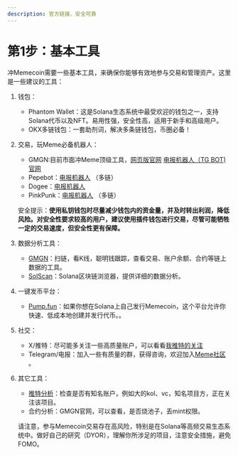 ```yaml
---
description: 官方链接、安全可靠
---
```


# 第1步：基本工具

冲Memecoin需要一些基本工具，来确保你能够有效地参与交易和管理资产。这里是一些建议的工具：

1. 钱包：
   * Phantom Wallet：这是Solana生态系统中最受欢迎的钱包之一，支持Solana代币以及NFT。易用性强，安全性高，适用于新手和高级用户。
   * OKX多链钱包：一套助剂词，解决多条链钱包，币圈必备！
2.  交易，玩Meme必备机器人：

    * GMGN:目前市面冲Meme顶级工具，[网页版官网](https://gmgn.ai/?ref=mEYb4msP\&chain=sol) [电报机器人（TG BOT)官网](https://t.me/gmgnaibot?start=i_L54rqoMj)
    * Pepebot：[电报机器人](https://t.me/pepeboost_sol_bot?start=ref_0ag8u8) （多链）
    * Dogee：[电报机器人](https://debot.ai/?inviteCode=193000)
    * PinkPunk：[电报机器人](https://t.me/PinkPunkTradingBot?start=ref_8BEA83B7C1E096070137) （多链）

    安全提示：**使用私钥钱包时尽量减少钱包内的资金量，并及时转出利润，降低风险。对安全性要求较高的用户，建议使用插件钱包进行交易，尽管可能牺牲一定的交易速度，但安全性更有保障。**
3. 数据分析工具：
   * [GMGN](https://gmgn.ai/?ref=mEYb4msP\&chain=sol)：扫链，看K线，聪明钱跟踪，查看交易、账户余额、合约等链上数据的工具。
   * [SolScan](https://solscan.io/)：Solana区块链浏览器，提供详细的数据分析。
4. 一键发币平台：
   * [Pump.fun](https://pump.fun/board)：如果你想在Solana上自己发行Memecoin，这个平台允许你快速、低成本地创建并发行代币。。
5. 社交：
   * X/推特：尽可能多关注一些高质量账户，可以看看[我推特的关注](https://x.com/i/flow/login?redirect_after_login=%2FBTCAQ088)
   * Telegram/电报：加入一些有质量的群，获得咨询，欢迎加入[Meme社区](https://t.me/MonkeyD_club) 。
6.  其它工具：

    * [推特分析](https://x.com/i/flow/login?redirect_after_login=%2FBTCAQ088)：检查是否有知名账户，例如大的kol、vc，知名项目方，正在关注该项目。
    * 合约分析：GMGN官网，可以查看，是否烧池子，丢mint权限。

    请注意，参与Memecoin交易存在高风险，特别是在Solana等高频交易生态系统中。做好自己的研究（DYOR），理解你所涉足的项目，注意安全措施，避免FOMO。

